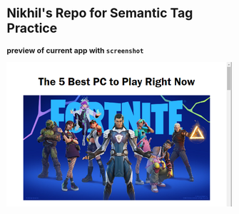 # Nikhil's Repo for Semantic Tag Practice
### preview of current app with `screenshot`
![Image](new1.PNG)
